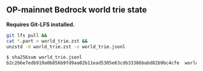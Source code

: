 ## OP-mainnet Bedrock world trie state

**Requires Git-LFS installed.**

```bash
git lfs pull && 
cat *.part > world_trie.zst &&
unzstd -d world_trie.zst -o world_trie.jsonl
```


```bash
$ sha256sum world_trie.jsonl
b2c2b6e7edb919a0b856b9fd9aa02b11ead5305e63cdb33386babd82b9bc4cfe  world_trie.jsonl
```
